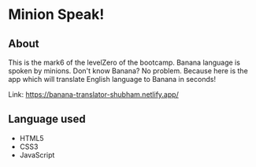# Minion Speak!

## About 

This is the mark6 of the levelZero of the bootcamp.
Banana language is spoken by minions.
Don't know Banana? No problem. Because here is the app which will translate English language to Banana in seconds!

Link: https://banana-translator-shubham.netlify.app/


## Language used

- HTML5
- CSS3
- JavaScript







